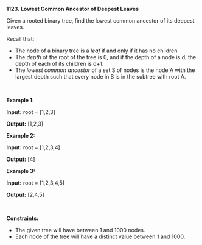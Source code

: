 **1123. Lowest Common Ancestor of Deepest Leaves**

Given a rooted binary tree, find the lowest common ancestor of its deepest leaves.

Recall that:

- The node of a binary tree is a _leaf_ if and only if it has no children
- The _depth_ of the root of the tree is 0, and if the depth of a node is d, the depth of each of its children is d+1.
- The _lowest common ancestor_ of a set S of nodes is the node A with the largest depth such that every node in S is in the subtree with root A.

 

**Example 1:**

**Input:** root = [1,2,3]

**Output:** [1,2,3]

**Example 2:**

**Input:** root = [1,2,3,4]

**Output:** [4]

**Example 3:**

**Input:** root = [1,2,3,4,5]

**Output:** [2,4,5]

 

**Constraints:**

- The given tree will have between 1 and 1000 nodes.
- Each node of the tree will have a distinct value between 1 and 1000.
